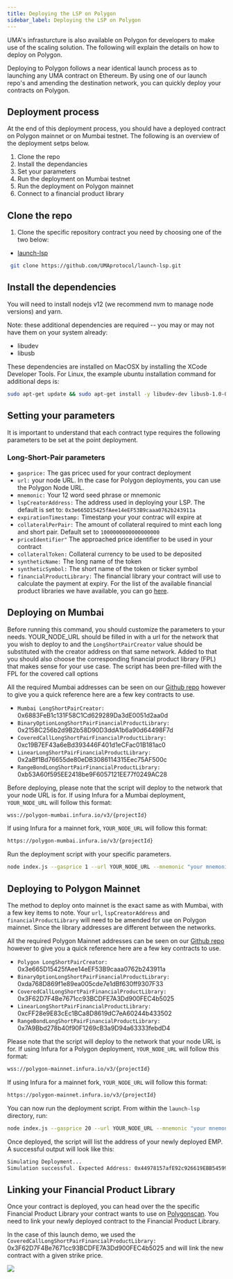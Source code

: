 ```yaml
---
title: Deploying the LSP on Polygon
sidebar_label: Deploying the LSP on Polygon
---
```

UMA's infrasturcture is also available on Polygon for developers to make use of the scaling solution. The following will explain the details on how to deploy on Polygon. 

Deploying to Polygon follows a near identical launch process as to launching any UMA contract on Ethereum. By using one of our launch repo's and amending the destination network, you can quickly deploy your contracts on Polygon.

## Deployment process

At the end of this deployment process, you should have a deployed contract on Polygon mainnet or on Mumbai testnet. The following is an overview of the deployment setps below.

1. Clone the repo
2. Install the dependancies
3. Set your parameters
5. Run the deployment on Mumbai testnet
6. Run the deployment on Polygon mainnet  
7. Connect to a financial product library  

## Clone the repo

1. Clone the specific repository contract you need by choosing one of the two below:

 - [launch-lsp](https://github.com/UMAprotocol/launch-lsp)
```bash
 git clone https://github.com/UMAprotocol/launch-lsp.git
```
## Install the dependencies

You will need to install nodejs v12 (we recommend nvm to manage node versions) and yarn.

Note: these additional dependencies are required -- you may or may not have them on your system already:

- libudev
- libusb

These dependencies are installed on MacOSX by installing the XCode Developer Tools. For Linux, the example ubuntu installation command for additional deps is:

```bash
sudo apt-get update && sudo apt-get install -y libudev-dev libusb-1.0-0-dev
```
## Setting your parameters

It is important to understand that each contract type requires the following parameters to be set at the point deployment. 

### Long-Short-Pair parameters

- `gasprice:` The gas pricec used for your contract deployment  
- `url:` your node URL. In the case for Polygon deployments, you can use the Polygon Node URL.
- `mnemonic:` Your 12 word seed phrase or mnemonic 
- `lspCreatorAddress:` The address used in deploying your LSP. The default is set to: `0x3e665D15425fAee14eEF53B9caaa0762b243911a`
- `expirationTimestamp:` Timestanp your your contrac will expire at 
- `collateralPerPair:` The amount of collateral required to mint each long and short pair. Default set to `1000000000000000000` 
- `priceIdentifier"` The approached price identifier to be used in your contract 
- `collateralToken:` Collateral currency to be used to be deposited 
- `syntheticName:` The long name of the token
- `syntheticSymbol:` The short name of the token or ticker symbol
- `financialProductLibrary:` The financial library your contract will use to calculate the payment at expiry. For the list of the available financial product libraries we have available, you can go [here](https://github.com/UMAprotocol/protocol/tree/master/packages/core/contracts/financial-templates/common/financial-product-libraries/long-short-pair-libraries).

## Deploying on Mumbai

Before running this command, you should customize the parameters to your needs. YOUR_NODE_URL should be filled in with a url for the network that you wish to deploy to and the `LongShortPairCreator` value should be substituted with the creator address on that same network. Added to that you should also choose the corresponding financial product library (FPL) that makes sense for your use case. The script has been pre-filled with the FPL for the covered call options

All the required Mumbai addresses can be seen on our [Github repo](https://github.com/UMAprotocol/protocol/blob/master/packages/core/networks/80001.json) however to give you a quick reference here are a few key contracts to use. 

- `Mumbai LongShortPairCreator:` 0x6883FeB1c131F58C1Cd629289Da3dE0051d2aa0d
- `BinaryOptionLongShortPairFinancialProductLibrary:` 0x2158C256b2d9B2b58D90D3ddA1b6a90d64498F7d
- `CoveredCallLongShortPairFinancialProductLibrary:` 0xc19B7EF43a6eBd393446F401d1eCFac01B181ac0
- `LinearLongShortPairFinancialProductLibrary:` 0x2aBf1Bd76655de80eDB3086114315Eec75AF500c
- `RangeBondLongShortPairFinancialProductLibrary:` 0xb53A60f595EE2418be9F6057121EE77f0249AC28

Before deploying, please note that the script will deploy to the network that your node URL is for. If using Infura for a Mumbai deployment, `YOUR_NODE_URL` will follow this format:


```bash
wss://polygon-mumbai.infura.io/v3/{projectId}
```

If using Infura for a mainnet fork, `YOUR_NODE_URL` will follow this format:

```bash
https://polygon-mumbai.infura.io/v3/{projectId}
```

Run the deployment script with your specific parameters.
```bash
node index.js --gasprice 1 --url YOUR_NODE_URL --mnemonic "your mnemonic (12 word seed phrase)" --lspCreatorAddress 0x6883FeB1c131F58C1Cd629289Da3dE0051d2aa0d --expirationTimestamp 1643678287 --collateralPerPair 1000000000000000000 --priceIdentifier ETHUSD --collateralToken 0xd0a1e359811322d97991e03f863a0c30c2cf029c --syntheticName "ETH 9000 USD Call [December 2021]" --syntheticSymbol ETHc9000-1221 --financialProductLibrary 0xc19B7EF43a6eBd393446F401d1eCFac01B181ac0
```
## Deploying to Polygon Mainnet

The method to deploy onto mainnet is the exact same as with Mumbai, with a few key items to note. Your `url`, `lspCreatorAddress` and `financialProductLibrary` will need to be amended for use on Polygon mainnet. Since the library addresses are different between the networks. 

All the required Polygon Mainnet addresses can be seen on our [Github repo](https://github.com/UMAprotocol/protocol/blob/master/packages/core/networks/137.json) however to give you a quick reference here are a few key contracts to use. 

- `Polygon LongShortPairCreator:` 0x3e665D15425fAee14eEF53B9caaa0762b243911a
- `BinaryOptionLongShortPairFinancialProductLibrary:` 0xda768D869f1e89ea005cde7e1dBf630ff9307F33
- `CoveredCallLongShortPairFinancialProductLibrary:` 0x3F62D7F4Be7671cc93BCDFE7A3Dd900FEC4b5025
- `LinearLongShortPairFinancialProductLibrary:` 0xcFF28e9E83cEc1BCa8D8619dC7eA60244b433502
- `RangeBondLongShortPairFinancialProductLibrary:` 0x7A9Bbd278b40f90F1269cB3a9D94a63333febdD4

Please note that the script will deploy to the network that your node URL is for. If using Infura for a Polygon deployment, `YOUR_NODE_URL` will follow this format:


```bash
wss://polygon-mainnet.infura.io/v3/{projectId}
```

If using Infura for a mainnet fork, `YOUR_NODE_URL` will follow this format:

```bash
https://polygon-mainnet.infura.io/v3/{projectId}
```

You can now run the deployment script. From within the `launch-lsp` directory, run:
```bash
node index.js --gasprice 20 --url YOUR_NODE_URL --mnemonic "your mnemonic (12 word seed phrase)" --lspCreatorAddress 0x3e665D15425fAee14eEF53B9caaa0762b243911a --expirationTimestamp 1643678287 --collateralPerPair 1000000000000000000 --priceIdentifier ETHUSD --collateralToken 0xd0a1e359811322d97991e03f863a0c30c2cf029c --syntheticName "ETH 9000 USD Call [December 2021]" --syntheticSymbol ETHc9000-1221 --financialProductLibrary 0x3F62D7F4Be7671cc93BCDFE7A3Dd900FEC4b5025
```
Once deployed, the script will list the address of your newly deployed EMP. A successful output will look like this:

```bash
Simulating Deployment...
Simulation successful. Expected Address: 0x44978157afE92c926619EBB54599bbc483eBe871
``` 
## Linking your Financial Product Library

Once your contract is deployed, you can head over the the specific Financial Product Library your contract wants to use on [Polygonscan](https://polygonscan.com/). You need to link your newly deployed contract to the Financial Product Library. 

In the case of this launch demo, we used the `CoveredCallLongShortPairFinancialProductLibrary:` 0x3F62D7F4Be7671cc93BCDFE7A3Dd900FEC4b5025 and will link the new contract with a given strike price. 

![](/img/PolygonFPL.png)
